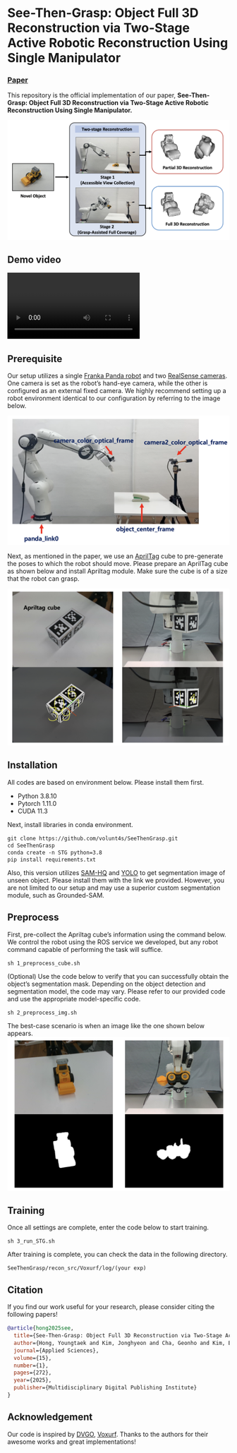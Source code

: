 # **See-Then-Grasp: Object Full 3D Reconstruction via Two-Stage Active Robotic Reconstruction Using Single Manipulator**

### [Paper](https://www.mdpi.com/2076-3417/15/1/272)

This repository is the official implementation of our paper, **See-Then-Grasp: Object Full 3D Reconstruction via Two-Stage Active Robotic Reconstruction Using Single Manipulator.**

<img src='./asset/teaser.png'>

## Demo video
<video>
  <source src='./asset/demo_video.mp4'>
</video>

## Prerequisite
Our setup utilizes a single [Franka Panda robot](https://github.com/moveit/panda_moveit_config) and two [RealSense cameras](https://github.com/IntelRealSense/realsense-ros). One camera is set as the robot’s hand-eye camera, while the other is configured as an external fixed camera. We  highly recommend setting up a robot environment identical to our configuration by referring to the image below.

<img src='./asset/robot_configuration.png'>

Next, as mentioned in the paper, we use an [AprilTag](https://github.com/AprilRobotics/apriltag) cube to pre-generate the poses to which the robot should move. Please prepare an AprilTag cube as shown below and install Apriltag module. Make sure the cube is of a size that the robot can grasp.

<img src='./asset/apriltag_cube.png'>

## Installation
All codes are based on environment below. Please install them first.
- Python 3.8.10
- Pytorch 1.11.0
- CUDA 11.3

Next, install libraries in conda environment.

```
git clone https://github.com/volunt4s/SeeThenGrasp.git
cd SeeThenGrasp
conda create -n STG python=3.8
pip install requirements.txt
```

Also, this version utilizes [SAM-HQ](https://github.com/SysCV/sam-hq) and [YOLO](https://github.com/ultralytics/ultralytics) to get segmentation image of unseen object. Please install them with the link we provided. However, you are not limited to our setup and may use a superior custom segmentation module, such as Grounded-SAM.

## Preprocess
First, pre-collect the Apriltag cube’s information using the command below. We control the robot using the ROS service we developed, but any robot command capable of performing the task will suffice.
```
sh 1_preprocess_cube.sh
```

(Optional) Use the code below to verify that you can successfully obtain the object’s segmentation mask. Depending on the object detection and segmentation model, the code may vary. Please refer to our provided code and use the appropriate model-specific code.
```
sh 2_preprocess_img.sh
```
The best-case scenario is when an image like the one shown below appears.
<img src='./asset/masked_image.png'>

## Training
Once all settings are complete, enter the code below to start training.
```
sh 3_run_STG.sh
```
After training is complete, you can check the data in the following directory.

```
SeeThenGrasp/recon_src/Voxurf/log/(your exp)
```

## Citation
If you find our work useful for your research, please consider citing the following papers!
```bibtex
@article{hong2025see,
  title={See-Then-Grasp: Object Full 3D Reconstruction via Two-Stage Active Robotic Reconstruction Using Single Manipulator},
  author={Hong, Youngtaek and Kim, Jonghyeon and Cha, Geonho and Kim, Eunwoo and Lee, Kyungjae},
  journal={Applied Sciences},
  volume={15},
  number={1},
  pages={272},
  year={2025},
  publisher={Multidisciplinary Digital Publishing Institute}
}
```

## Acknowledgement
Our code is inspired by [DVGO](https://github.com/sunset1995/DirectVoxGO), [Voxurf](https://github.com/wutong16/Voxurf). Thanks to the authors for their awesome works and great implementations!